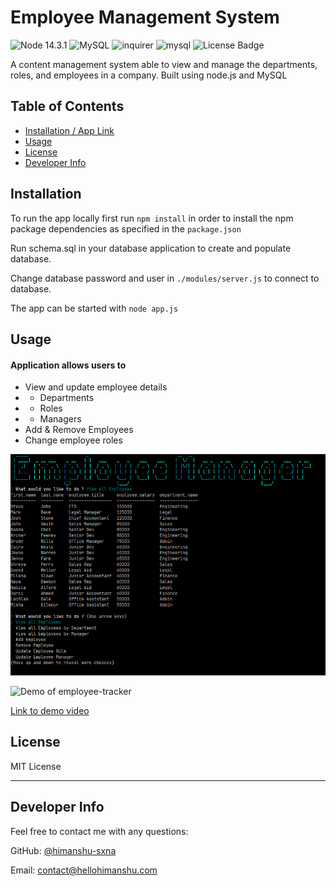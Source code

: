 # Employee Management System

![Node 14.3.1](https://img.shields.io/badge/node-14.3.1-red)
![MySQL](https://img.shields.io/badge/db-MySQL-red)
![inquirer](https://img.shields.io/badge/npm-inquirer-orange)
![mysql](https://img.shields.io/badge/npm-mysql--system-orange)
![License Badge](https://img.shields.io/badge/license-MIT-green)

A content management system able to view and manage the departments, roles, and employees in a company. Built using node.js and MySQL

## Table of Contents

  - [Installation / App Link](#installation)
  - [Usage](#usage)
  - [License](#license)
  - [Developer Info](#developer-info)

## <a name="installation"></a>Installation

To run the app locally first run `npm install` in order to install the npm package dependencies as specified in the `package.json`

Run schema.sql in your database application to create and populate database.

Change database password and user in `./modules/server.js` to connect to database.

The app can be started with `node app.js`

## <a name="usage"></a>Usage

#### Application allows users to  

- View and update employee details
- - Departments
- - Roles
- - Managers
- Add & Remove Employees
- Change employee roles

![App Home](/demo/app.png)

![Demo of employee-tracker](demo/demo.gif)

[Link to demo video](https://drive.google.com/file/d/1Y1KM0yO0e4rgn5QZs74I6y2miXsax3Pc/view)

## <a name="license"></a>License

MIT License

---

## <a name="developer-info"></a>Developer Info

Feel free to contact me with any questions:

GitHub: [@himanshu-sxna](https://github.com/himanshu-sxna)

Email: contact@hellohimanshu.com 